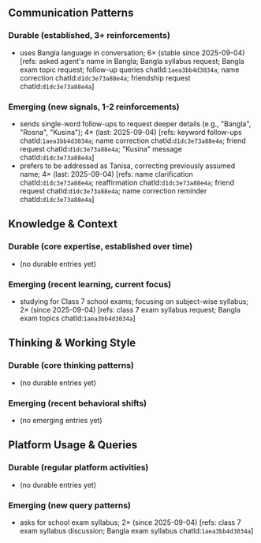 ## Communication Patterns
### Durable (established, 3+ reinforcements)
- uses Bangla language in conversation; 6× (stable since 2025-09-04) [refs: asked agent's name in Bangla; Bangla syllabus request; Bangla exam topic request; follow-up queries chatId:`1aea3bb4d3034a`; name correction chatId:`d1dc3e73a88e4a`; friendship request chatId:`d1dc3e73a88e4a`]

### Emerging (new signals, 1-2 reinforcements)
- sends single-word follow-ups to request deeper details (e.g., "Bangla", "Rosna", "Kusina"); 4× (last: 2025-09-04) [refs: keyword follow-ups chatId:`1aea3bb4d3034a`; name correction chatId:`d1dc3e73a88e4a`; friend request chatId:`d1dc3e73a88e4a`; "Kusina" message chatId:`d1dc3e73a88e4a`]
- prefers to be addressed as Tanisa, correcting previously assumed name; 4× (last: 2025-09-04) [refs: name clarification chatId:`d1dc3e73a88e4a`; reaffirmation chatId:`d1dc3e73a88e4a`; friend request chatId:`d1dc3e73a88e4a`; name correction reminder chatId:`d1dc3e73a88e4a`]

## Knowledge & Context
### Durable (core expertise, established over time)
- (no durable entries yet)

### Emerging (recent learning, current focus)
- studying for Class 7 school exams; focusing on subject-wise syllabus; 2× (since 2025-09-04) [refs: class 7 exam syllabus request; Bangla exam topics chatId:`1aea3bb4d3034a`]

## Thinking & Working Style
### Durable (core thinking patterns)
- (no durable entries yet)

### Emerging (recent behavioral shifts)
- (no emerging entries yet)

## Platform Usage & Queries
### Durable (regular platform activities)
- (no durable entries yet)

### Emerging (new query patterns)
- asks for school exam syllabus; 2× (since 2025-09-04) [refs: class 7 exam syllabus discussion; Bangla exam syllabus chatId:`1aea3bb4d3034a`]